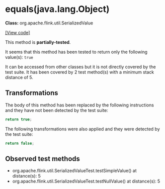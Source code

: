# equals(java.lang.Object)

**Class:** org.apache.flink.util.SerializedValue

[[View code]](https://github.com/apache/flink/blob/740f711c4ec9c4b7cdefd01c9f64857c345a68a1/flink-core/src/main/java//org/apache/flink/util/SerializedValue.java#L83)

This method is **partially-tested**.

It seems that this method has been tested to return only the following value(s): `true`


It can be accessed from other classes but it is not directly covered by the test suite. 
It has been covered by 2 test method(s) with a minimum stack distance of 5.

## Transformations


The body of this method has been replaced by the following instructions and they have not been detected by the test suite:

```Java
return true;
```

The following transformations were also applied and they were detected by the test suite:

```Java
return false;
```





## Observed test methods

* org.apache.flink.util.SerializedValueTest.testSimpleValue() at distance(s): 5
* org.apache.flink.util.SerializedValueTest.testNullValue() at distance(s): 5


